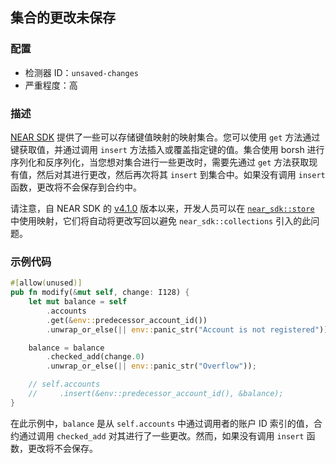 ## 集合的更改未保存

### 配置

* 检测器 ID：`unsaved-changes`
* 严重程度：高

### 描述

[NEAR SDK](https://crates.io/crates/near-sdk) 提供了一些可以存储键值映射的映射集合。您可以使用 `get` 方法通过键获取值，并通过调用 `insert` 方法插入或覆盖指定键的值。集合使用 borsh 进行序列化和反序列化，当您想对集合进行一些更改时，需要先通过 `get` 方法获取现有值，然后对其进行更改，然后再次将其 `insert` 到集合中。如果没有调用 `insert` 函数，更改将不会保存到合约中。

请注意，自 NEAR SDK 的 [v4.1.0](https://docs.rs/near-sdk/4.1.0/near_sdk/index.html) 版本以来，开发人员可以在 [`near_sdk::store`](https://docs.rs/near-sdk/4.1.0/near_sdk/store/index.html) 中使用映射，它们将自动将更改写回以避免 `near_sdk::collections` 引入的此问题。

### 示例代码

```rust
#[allow(unused)]
pub fn modify(&mut self, change: I128) {
    let mut balance = self
        .accounts
        .get(&env::predecessor_account_id())
        .unwrap_or_else(|| env::panic_str("Account is not registered"));

    balance = balance
        .checked_add(change.0)
        .unwrap_or_else(|| env::panic_str("Overflow"));

    // self.accounts
    //     .insert(&env::predecessor_account_id(), &balance);
}
```

在此示例中，`balance` 是从 `self.accounts` 中通过调用者的账户 ID 索引的值，合约通过调用 `checked_add` 对其进行了一些更改。然而，如果没有调用 `insert` 函数，更改将不会保存。
